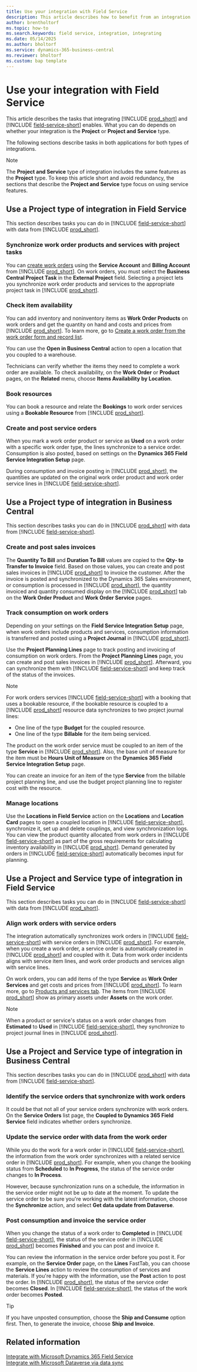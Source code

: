 ```yaml
---
title: Use your integration with Field Service
description: This article describes how to benefit from an integration with Microsoft Dynamics 365 Field Service.
author: brentholtorf
ms.topic: how-to
ms.search.keywords: field service, integration, integrating
ms.date: 05/14/2025
ms.author: bholtorf
ms.service: dynamics-365-business-central
ms.reviewer: bholtorf
ms.custom: bap template
---
```


# Use your integration with Field Service

This article describes the tasks that integrating [!INCLUDE [prod_short](includes/prod_short.md)] and [!INCLUDE [field-service-short](includes/field-service-short.md)] enables. What you can do depends on whether your integration is the **Project** or **Project and Service** type.

The following sections describe tasks in both applications for both types of integrations.

> [!NOTE]
> The **Project and Service** type of integration includes the same features as the **Project** type. To keep this article short and avoid redundancy, the sections that describe the **Project and Service** type focus on using service features.

## Use a Project type of integration in Field Service

This section describes tasks you can do in [!INCLUDE [field-service-short](includes/field-service-short.md)] with data from [!INCLUDE [prod_short](includes/prod_short.md)].

### Synchronize work order products and services with project tasks

You can [create work orders](/dynamics365/field-service/create-work-order) using the **Service Account** and **Billing Account** from [!INCLUDE [prod_short](includes/prod_short.md)]. On work orders, you must select the **Business Central Project Task** in the **External Project** field. Selecting a project lets you synchronize work order products and services to the appropriate project task in [!INCLUDE [prod_short](includes/prod_short.md)].

### Check item availability

You can add inventory and noninventory items as **Work Order Products** on work orders and get the quantity on hand and costs and prices from [!INCLUDE [prod_short](includes/prod_short.md)]. To learn more, go to [Create a work order from the work order form and record list](/dynamics365/field-service/create-work-order#create-a-work-order-from-the-work-order-form-and-record-list).

You can use the **Open in Business Central** action to open a location that you coupled to a warehouse.

Technicians can verify whether the items they need to complete a work order are available. To check availability, on the **Work Order** or **Product** pages, on the **Related** menu, choose **Items Availability by Location**.

### Book resources

You can book a resource and relate the **Bookings** to work order services using a **Bookable Resource** from [!INCLUDE [prod_short](includes/prod_short.md)].

### Create and post service orders

When you mark a work order product or service as **Used** on a work order with a specific work order type, the lines synchronize to a service order. Consumption is also posted, based on settings on the **Dynamics 365 Field Service Integration Setup** page.

During consumption and invoice posting in [!INCLUDE [prod_short](includes/prod_short.md)], the quantities are updated on the original work order product and work order service lines in [!INCLUDE [field-service-short](includes/field-service-short.md)].

## Use a Project type of integration in Business Central

This section describes tasks you can do in [!INCLUDE [prod_short](includes/prod_short.md)] with data from [!INCLUDE [field-service-short](includes/field-service-short.md)].

### Create and post sales invoices

The **Quantity To Bill** and **Duration To Bill** values are copied to the **Qty- to Transfer to Invoice** field. Based on those values, you can create and post sales invoices in [!INCLUDE [prod_short](includes/prod_short.md)] to invoice the customer. After the invoice is posted and synchronized to the Dynamics 365 Sales environment, or consumption is processed in [!INCLUDE [prod_short](includes/prod_short.md)], the quantity invoiced and quantity consumed display on the [!INCLUDE [prod_short](includes/prod_short.md)] tab on the **Work Order Product** and **Work Order Service** pages.  

### Track consumption on work orders

Depending on your settings on the **Field Service Integration Setup** page, when work orders include products and services, consumption information is transferred and posted using a **Project Journal** in [!INCLUDE [prod_short](includes/prod_short.md)].

Use the **Project Planning Lines** page to track posting and invoicing of consumption on work orders. From the **Project Planning Lines** page, you can create and post sales invoices in [!INCLUDE [prod_short](includes/prod_short.md)]. Afterward, you can synchronize them with [!INCLUDE [field-service-short](includes/field-service-short.md)] and keep track of the status of the invoices.

> [!NOTE]
> For work orders services [!INCLUDE [field-service-short](includes/field-service-short.md)] with a booking that uses a bookable resource, if the bookable resource is coupled to a [!INCLUDE [prod_short](includes/prod_short.md)] resource data synchronizes to two project journal lines:
>
> - One line of the type **Budget** for the coupled resource.
> - One line of the type **Billable** for the item being serviced.
>
> The product on the work order service must be coupled to an item of the type **Service** in [!INCLUDE [prod_short](includes/prod_short.md)]. Also, the base unit of measure for the item must be **Hours Unit of Measure** on the **Dynamics 365 Field Service Integration Setup** page.
>
> You can create an invoice for an item of the type **Service** from the billable project planning line, and use the budget project planning line to register cost with the resource.

### Manage locations

Use the **Locations in Field Service** action on the **Locations** and **Location Card** pages to open a coupled location in [!INCLUDE [field-service-short](includes/field-service-short.md)], synchronize it, set up and delete couplings, and view synchronization logs. You can view the product quantity allocated from work orders in [!INCLUDE [field-service-short](includes/field-service-short.md)] as part of the gross requirements for calculating inventory availability in [!INCLUDE [prod_short](includes/prod_short.md)]. Demand generated by orders in [!INCLUDE [field-service-short](includes/field-service-short.md)] automatically becomes input for planning.

## Use a Project and Service type of integration in Field Service

This section describes tasks you can do in [!INCLUDE [field-service-short](includes/field-service-short.md)] with data from [!INCLUDE [prod_short](includes/prod_short.md)].

### Align work orders with service orders

The integration automatically synchronizes work orders in [!INCLUDE [field-service-short](includes/field-service-short.md)] with service orders in [!INCLUDE [prod_short](includes/prod_short.md)]. For example, when you create a work order, a service order is automatically created in [!INCLUDE [prod_short](includes/prod_short.md)] and coupled with it. Data from work order incidents aligns with service item lines, and work order products and services align with service lines.

On work orders, you can add items of the type **Service** as **Work Order Services** and get costs and prices from [!INCLUDE [prod_short](includes/prod_short.md)]. To learn more, go to [Products and services tab](/dynamics365/field-service/work-order-experience#products-and-services-tab). The items from [!INCLUDE [prod_short](includes/prod_short.md)] show as primary assets under  **Assets** on the work order.

> [!NOTE]
> When a product or service's status on a work order changes from **Estimated** to **Used** in [!INCLUDE [field-service-short](includes/field-service-short.md)], they synchronize to project journal lines in [!INCLUDE [prod_short](includes/prod_short.md)].

## Use a Project and Service type of integration in Business Central

This section describes tasks you can do in [!INCLUDE [prod_short](includes/prod_short.md)] with data from [!INCLUDE [field-service-short](includes/field-service-short.md)].

### Identify the service orders that synchronize with work orders

It could be that not all of your service orders synchronize with work orders. On the **Service Orders** list page, the **Coupled to Dynamics 365 Field Service** field indicates whether orders synchronize.

### Update the service order with data from the work order

While you do the work for a work order in [!INCLUDE [field-service-short](includes/field-service-short.md)], the information from the work order synchronizes with a related service order in [!INCLUDE [prod_short](includes/prod_short.md)]. For example, when you change the booking status from **Scheduled** to **In Progress**, the status of the service order changes to **In Process**.

However, because synchronization runs on a schedule, the information in the service order might not be up to date at the moment. To update the service order to be sure you're working with the latest information, choose the **Synchronize** action, and select **Get data update from Dataverse**.

### Post consumption and invoice the service order

When you change the status of a work order to **Completed** in [!INCLUDE [field-service-short](includes/field-service-short.md)], the status of the service order in [!INCLUDE [prod_short](includes/prod_short.md)] becomes **Finished** and you can post and invoice it.

You can review the information in the service order before you post it. For example, on the **Service Order** page, on the **Lines** FastTab, you can choose the **Service Lines** action to review the consumption of services and materials. If you're happy with the information, use the **Post** action to post the order. In [!INCLUDE [prod_short](includes/prod_short.md)], the status of the service order becomes **Closed**. In [!INCLUDE [field-service-short](includes/field-service-short.md)], the status of the work order becomes **Posted**.

> [!TIP]
> If you have unposted consumption, choose the **Ship and Consume** option first. Then, to generate the invoice, choose **Ship and Invoice**.

## Related information

[Integrate with Microsoft Dynamics 365 Field Service](admin-integrate-field-service.md)  
[Integrate with Microsoft Dataverse via data sync](admin-common-data-service.md)  
